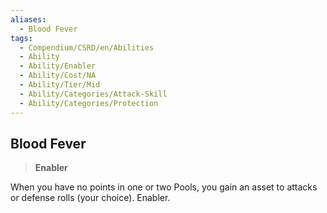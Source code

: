```yaml
---
aliases:
  - Blood Fever
tags:
  - Compendium/CSRD/en/Abilities
  - Ability
  - Ability/Enabler
  - Ability/Cost/NA
  - Ability/Tier/Mid
  - Ability/Categories/Attack-Skill
  - Ability/Categories/Protection
---
```

  
    
## Blood Fever    
>**Enabler**  
    
When you have no points in one or two Pools, you gain an asset to attacks or defense rolls (your choice). Enabler.